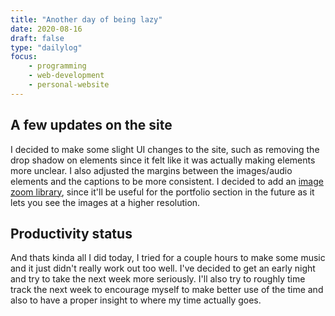 ```yaml
---
title: "Another day of being lazy"
date: 2020-08-16
draft: false
type: "dailylog"
focus:
    - programming
    - web-development
    - personal-website
---
```


## A few updates on the site

I decided to make some slight UI changes to the site, such as removing the drop shadow on elements since it felt like it was actually making elements more unclear. I also adjusted the margins between the images/audio elements and the captions to be more consistent. I decided to add an [image zoom library](https://github.com/francoischalifour/medium-zoom/), since it'll be useful for the portfolio section in the future as it lets you see the images at a higher resolution.

## Productivity status

And thats kinda all I did today, I tried for a couple hours to make some music and it just didn't really work out too well. I've decided to get an early night and try to take the next week more seriously. I'll also try to roughly time track the next week to encourage myself to make better use of the time and also to have a proper insight to where my time actually goes.